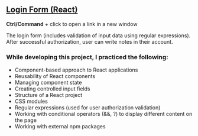 ## [Login Form (React)](https://vch-sh.github.io/react-login-form/) 
**Ctrl/Command** + click to open a link in a new window

The login form (includes validation of input data using regular expressions). After successful authorization, user can write notes in their account.

### While developing this project, I practiced the following:
* Component-based approach to React applications
* Reusability of React components
* Managing component state
* Creating controlled input fields
* Structure of a React project
* CSS modules
* Regular expressions (used for user authorization validation)
* Working with conditional operators (&&, ?) to display different content on the page
* Working with external npm packages